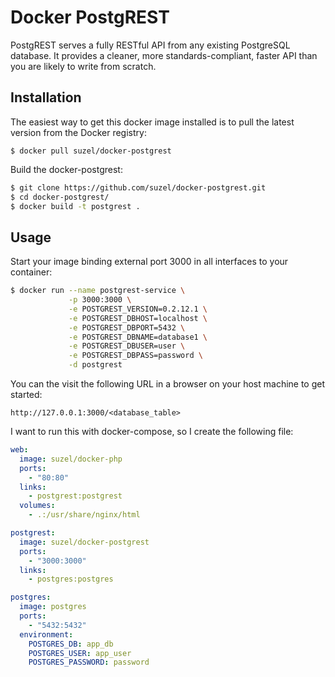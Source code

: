 # Docker PostgREST

PostgREST serves a fully RESTful API from any existing PostgreSQL database.
It provides a cleaner, more standards-compliant, faster API than you are likely to write from scratch.

## Installation

The easiest way to get this docker image installed is to pull the latest version from the Docker registry:

```
$ docker pull suzel/docker-postgrest
```

Build the docker-postgrest:

```sh
$ git clone https://github.com/suzel/docker-postgrest.git
$ cd docker-postgrest/
$ docker build -t postgrest .
```

## Usage

Start your image binding external port 3000 in all interfaces to your container:

```sh
$ docker run --name postgrest-service \
             -p 3000:3000 \
             -e POSTGREST_VERSION=0.2.12.1 \
             -e POSTGREST_DBHOST=localhost \
             -e POSTGREST_DBPORT=5432 \
             -e POSTGREST_DBNAME=database1 \
             -e POSTGREST_DBUSER=user \
             -e POSTGREST_DBPASS=password \
             -d postgrest
```

You can the visit the following URL in a browser on your host machine to get started:

```
http://127.0.0.1:3000/<database_table>
```

I want to run this with docker-compose, so I create the following file:

```yml
web:
  image: suzel/docker-php
  ports:
    - "80:80"
  links:
    - postgrest:postgrest
  volumes:
    - .:/usr/share/nginx/html

postgrest:
  image: suzel/docker-postgrest
  ports:
    - "3000:3000"
  links:
    - postgres:postgres

postgres:
  image: postgres
  ports:
    - "5432:5432"
  environment:
    POSTGRES_DB: app_db
    POSTGRES_USER: app_user
    POSTGRES_PASSWORD: password
```
